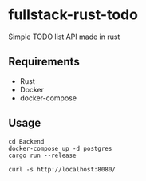 # fullstack-rust-todo

Simple TODO list API made in rust

## Requirements

- Rust
- Docker
- docker-compose

## Usage

```
cd Backend
docker-compose up -d postgres
cargo run --release
```

```
curl -s http://localhost:8080/
```
